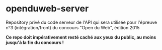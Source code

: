 # openduweb-server
Repository privé du code serveur de l'API qui sera utilisée pour l'épreuve n°3 (intégration/front) du concours "Open du Web", édition 2015


**Ce repo doit impérativement resté caché aux yeux du public, au moins jusqu'à la fin du concours !**
